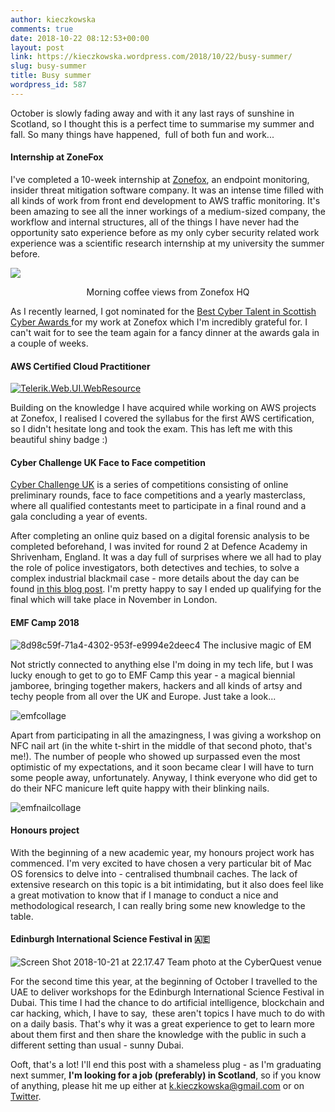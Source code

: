 ```yaml
---
author: kieczkowska
comments: true
date: 2018-10-22 08:12:53+00:00
layout: post
link: https://kieczkowska.wordpress.com/2018/10/22/busy-summer/
slug: busy-summer
title: Busy summer
wordpress_id: 587
---
```


October is slowly fading away and with it any last rays of sunshine in Scotland, so I thought this is a perfect time to summarise my summer and fall. So many things have happened,  full of both fun and work...


#### Internship at ZoneFox


I've completed a 10-week internship at [Zonefox](https://www.zonefox.com/), an endpoint monitoring, insider threat mitigation software company. It was an intense time filled with all kinds of work from front end development to AWS traffic monitoring. It's been amazing to see all the inner workings of a medium-sized company, the workflow and internal structures, all of the things I have never had the opportunity sato experience before as my only cyber security related work experience was a scientific research internship at my university the summer before.

<img align="center" src="https://kieczkowska.files.wordpress.com/2018/10/img_2222.jpg?w=225">
<p align="center">Morning coffee views from Zonefox HQ</p>

As I recently learned, I got nominated for the [Best Cyber Talent in Scottish Cyber Awards ](https://www.scottishcyberawards.co.uk/apply/best-new-cyber-talent/)for my work at Zonefox which I'm incredibly grateful for. I can't wait for to see the team again for a fancy dinner at the awards gala in a couple of weeks.


#### AWS Certified Cloud Practitioner


[![Telerik.Web.UI.WebResource](https://kieczkowska.files.wordpress.com/2018/10/telerik-web-ui-webresource.png)](https://www.certmetrics.com/amazon/public/badge.aspx?i=9&t=c&d=2018-08-14&ci=AWS00574728)

Building on the knowledge I have acquired while working on AWS projects at Zonefox, I realised I covered the syllabus for the first AWS certification, so I didn't hesitate long and took the exam. This has left me with this beautiful shiny badge :)


#### Cyber Challenge UK Face to Face competition


[Cyber Challenge UK](https://www.cybersecuritychallenge.org.uk/) is a series of competitions consisting of online preliminary rounds, face to face competitions and a yearly masterclass, where all qualified contestants meet to participate in a final round and a gala concluding a year of events.

After completing an online quiz based on a digital forensic analysis to be completed beforehand, I was invited for round 2 at Defence Academy in Shrivenham, England. It was a day full of surprises where we all had to play the role of police investigators, both detectives and techies, to solve a complex industrial blackmail case - more details about the day can be found [in this blog post](https://www.enterprisetimes.co.uk/2018/08/21/forensics-key-to-nca-challenge/). I'm pretty happy to say I ended up qualifying for the final which will take place in November in London.


#### EMF Camp 2018


![8d98c59f-71a4-4302-953f-e9994e2deec4](https://kieczkowska.files.wordpress.com/2018/10/8d98c59f-71a4-4302-953f-e9994e2deec4.jpg?w=300) The inclusive magic of EM

Not strictly connected to anything else I'm doing in my tech life, but I was lucky enough to get to go to EMF Camp this year - a magical biennial jamboree, bringing together makers, hackers and all kinds of artsy and techy people from all over the UK and Europe. Just take a look...

![emfcollage](https://kieczkowska.files.wordpress.com/2018/10/emfcollage.jpg?w=300)

Apart from participating in all the amazingness, I was giving a workshop on NFC nail art (in the white t-shirt in the middle of that second photo, that's me!). The number of people who showed up surpassed even the most optimistic of my expectations, and it soon became clear I will have to turn some people away, unfortunately. Anyway, I think everyone who did get to do their NFC manicure left quite happy with their blinking nails.

![emfnailcollage](https://kieczkowska.files.wordpress.com/2018/10/emfnailcollage.jpg?w=300)


#### Honours project


With the beginning of a new academic year, my honours project work has commenced. I'm very excited to have chosen a very particular bit of Mac OS forensics to delve into - centralised thumbnail caches. The lack of extensive research on this topic is a bit intimidating, but it also does feel like a great motivation to know that if I manage to conduct a nice and methodological research, I can really bring some new knowledge to the table.


#### Edinburgh International Science Festival in 🇦🇪


![Screen Shot 2018-10-21 at 22.17.47](https://kieczkowska.files.wordpress.com/2018/10/screen-shot-2018-10-21-at-22-17-47.png?w=300) Team photo at the CyberQuest venue

For the second time this year, at the beginning of October I travelled to the UAE to deliver workshops for the Edinburgh International Science Festival in Dubai. This time I had the chance to do artificial intelligence, blockchain and car hacking, which, I have to say,  these aren't topics I have much to do with on a daily basis. That's why it was a great experience to get to learn more about them first and then share the knowledge with the public in such a different setting than usual - sunny Dubai.

Ooft, that's a lot! I'll end this post with a shameless plug - as I'm graduating next summer, **I'm looking for a job (preferably) in Scotland**, so if you know of anything, please hit me up either at k.kieczkowska@gmail.com or on [Twitter](https://twitter.com/kieczkowska).
